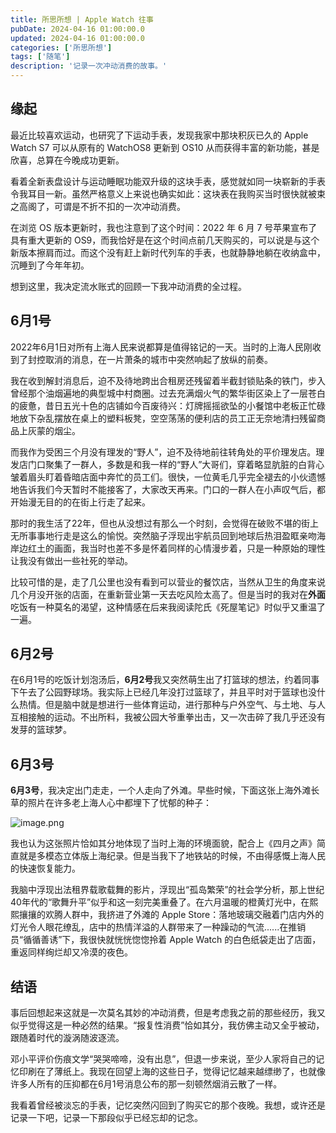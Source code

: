 ```yaml
---
title: 所思所想 | Apple Watch 往事
pubDate: 2024-04-16 01:00:00.0
updated: 2024-04-16 01:00:00.0
categories: ['所思所想']
tags: ['随笔']
description: '记录一次冲动消费的故事。'
---
```


## 缘起

最近比较喜欢运动，也研究了下运动手表，发现我家中那块积灰已久的 Apple Watch S7 可以从原有的 WatchOS8 更新到 OS10 从而获得丰富的新功能，甚是欣喜，总算在今晚成功更新。

看着全新表盘设计与运动睡眠功能双升级的这块手表，感觉就如同一块崭新的手表令我耳目一新。虽然严格意义上来说也确实如此：这块表在我购买当时很快就被束之高阁了，可谓是不折不扣的一次冲动消费。

在浏览 OS 版本更新时，我也注意到了这个时间：2022 年 6 月 7 号苹果宣布了具有重大更新的 OS9，而我恰好是在这个时间点前几天购买的，可以说是与这个新版本擦肩而过。而这个没有赶上新时代列车的手表，也就静静地躺在收纳盒中，沉睡到了今年年初。

想到这里，我决定流水账式的回顾一下我冲动消费的全过程。

## 6月1号

2022年6月1日对所有上海人民来说都算是值得铭记的一天。当时的上海人民刚收到了封控取消的消息，在一片萧条的城市中突然响起了放纵的前奏。

我在收到解封消息后，迫不及待地跨出合租房还残留着半截封锁贴条的铁门，步入曾经那个油烟遍地的典型城中村商圈。过去充满烟火气的繁华街区染上了一层苍白的疲惫，昔日五光十色的店铺如今百废待兴：灯牌摇摇欲坠的小餐馆中老板正忙碌地放下杂乱摆放在桌上的塑料板凳，空空荡荡的便利店的员工正无奈地清扫残留商品上灰蒙的烟尘。

而我作为受困三个月没有理发的“野人”，迫不及待地前往转角处的平价理发店。理发店门口聚集了一群人，多数是和我一样的“野人”大哥们，穿着略显肮脏的白背心皱着眉头盯着昏暗店面中奔忙的员工们。很快，一位黄毛几乎完全褪去的小伙遗憾地告诉我们今天暂时不能接客了，大家改天再来。门口的一群人在小声叹气后，都开始漫无目的的在街上行走了起来。

那时的我生活了22年，但也从没想过有那么一个时刻，会觉得在破败不堪的街上无所事事地行走是这么的愉悦。突然脑子浮现出宇航员回到地球后热泪盈眶亲吻海岸边红土的画面，我当时也差不多是怀着同样的心情漫步着，只是一种原始的理性让我没有做出一些社死的举动。

比较可惜的是，走了几公里也没有看到可以营业的餐饮店，当然从卫生的角度来说几个月没开张的店面，在重新营业第一天去吃风险太高了。但是当时的我对在**外面**吃饭有一种莫名的渴望，这种情感在后来我阅读陀氏《死屋笔记》时似乎又重温了一遍。

## 6月2号

在6月1号的吃饭计划泡汤后，**6月2号**我又突然萌生出了打篮球的想法，约着同事下午去了公园野球场。我实际上已经几年没打过篮球了，并且平时对于篮球也没什么热情。但是脑中就是想进行一些体育运动，进行那种与户外空气、与土地、与人互相接触的运动。不出所料，我被公园大爷重拳出击，又一次击碎了我几乎还没有发芽的篮球梦。

## 6月3号

**6月3号**，我决定出门走走，一个人走向了外滩。早些时候，下面这张上海外滩长草的照片在许多老上海人心中都埋下了忧郁的种子：

![image.png](https://ender-picgo.oss-cn-shenzhen.aliyuncs.com/img/20240416004645.png)

我也认为这张照片恰如其分地体现了当时上海的环境面貌，配合上《四月之声》简直就是多模态立体版上海纪录。但是当我下了地铁站的时候，不由得感慨上海人民的快速恢复能力。

我脑中浮现出法租界载歌载舞的影片，浮现出“孤岛繁荣”的社会学分析，那上世纪40年代的“歌舞升平”似乎和这一刻完美重叠了。在六月温暖的橙黄灯光中，在熙熙攘攘的欢腾人群中，我挤进了外滩的 Apple Store：落地玻璃交融着门店内外的灯光令人眼花缭乱，店中的热情洋溢的人群带来了一种躁动的气流......在推销员“循循善诱”下，我很快就恍恍惚惚拎着 Apple Watch 的白色纸袋走出了店面，重返同样绚烂却又冷漠的夜色。

## 结语

事后回想起来这就是一次莫名其妙的冲动消费，但是考虑我之前的那些经历，我又似乎觉得这是一种必然的结果。“报复性消费”恰如其分，我仿佛主动又全乎被动，跟随着时代的漩涡随波逐流。

邓小平评价伤痕文学“哭哭啼啼，没有出息”，但退一步来说，至少人家将自己的记忆印刷在了薄纸上。我现在回望上海的这些日子，觉得记忆越来越缥缈了，也就像许多人所有的压抑都在6月1号消息公布的那一刻顿然烟消云散了一样。

我看着曾经被淡忘的手表，记忆突然闪回到了购买它的那个夜晚。我想，或许还是记录一下吧，记录一下那段似乎已经忘却的记念。
